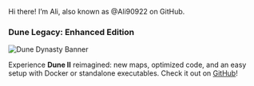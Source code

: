 Hi there! I’m Ali, also known as @Ali90922 on GitHub.

### Dune Legacy: Enhanced Edition

![Dune Dynasty Banner](https://raw.githubusercontent.com/gameflorist/dunedynasty/master/docs/banner.jpg)

Experience **Dune II** reimagined: new maps, optimized code, and an easy setup with Docker or standalone executables. Check it out on [GitHub](https://github.com/Ali90922/Dune-Legacy-WestWood2)!
